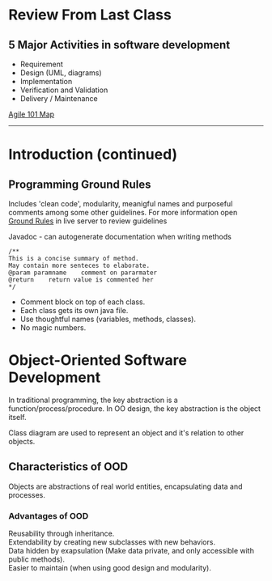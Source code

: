 # Review From Last Class

## 5 Major Activities in software development
* Requirement
* Design (UML, diagrams)
* Implementation
* Verification and Validation
* Delivery / Maintenance

[Agile 101 Map](https://www.agilealliance.org/agile101/subway-map-to-agile-practices/)

---

# Introduction (continued)

## Programming Ground Rules
Includes 'clean code', modularity, meanigful names and purposeful comments among some other guidelines. For more information open [Ground Rules](file:///Users/robert.bonagura/Desktop/Software/213rules.htm) in live server to review guidelines

Javadoc - can autogenerate documentation when writing methods
    
    /**
    This is a concise summary of method.
    May contain more senteces to elaborate.
    @param paramname    comment on pararmater
    @return    return value is commented her
    */
    
* Comment block on top of each class.
* Each class gets its own java file.
* Use thoughtful names (variables, methods, classes).
* No magic numbers. 

# Object-Oriented Software Development
In traditional programming, the key abstraction is a function/process/procedure. In OO design, the key abstraction is the object itself. 

Class diagram are used to represent an object and it's relation to 
other objects.

## Characteristics of OOD
Objects are abstractions of real world entities, encapsulating data and
processes.
    
### Advantages of OOD
Reusability through inheritance.<br>
Extendability by creating new subclasses with new behaviors.<br>
Data hidden by exapsulation (Make data private, and only accessible with public methods).<br>
Easier to maintain (when using good design and modularity).




